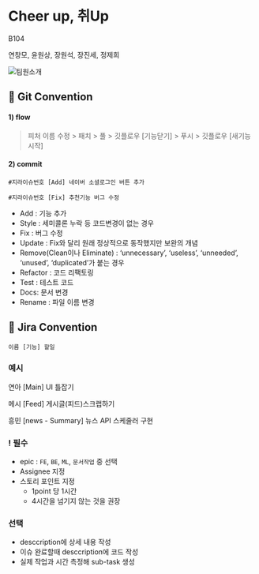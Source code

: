 # Cheer up, 취Up

B104

연창모, 윤원상, 장원석, 장진세, 정제희

![팀원소개](C:\SSAFY\common\readme.assets\팀원소개.png)



## :bell: Git Convention

#### 1) flow

> 피처 이름 수정 > 패치 > 풀 > 깃플로우 [기능닫기] > 푸시 > 깃플로우 [새기능 시작]



#### 2) commit

`#지라이슈번호 [Add] 네이버 소셜로그인 버튼 추가`

`#지라이슈번호 [Fix] 추천기능 버그 수정`



- Add  : 기능 추가
- Style : 세미콜론 누락 등 코드변경이 없는 경우
- Fix : 버그 수정
- Update : Fix와 달리 원래 정상적으로 동작했지만 보완의 개념
- Remove(Clean이나 Eliminate) : ‘unnecessary’, ‘useless’, ‘unneeded’, ‘unused’, ‘duplicated’가 붙는 경우
- Refactor : 코드 리팩토링
- Test : 테스트 코드
- Docs: 문서 변경
- Rename : 파일 이름 변경 



## :bell: Jira Convention

`이름 [기능] 할일`

### 예시

연아 [Main] UI 틀잡기

메시 [Feed] 게시글(피드)스크랩하기

흥민 [news - Summary] 뉴스 API 스케줄러 구현



### ! 필수

- epic : `FE`, `BE`, `ML`, `문서작업` 중 선택
- Assignee 지정
- 스토리 포인트 지정
  - 1point 당 1시간
  - 4시간을 넘기지 않는 것을 권장

### 선택

- desccription에 상세 내용 작성
- 이슈 완료할때 desccription에 코드 작성
- 실제 작업과 시간 측정해 sub-task 생성